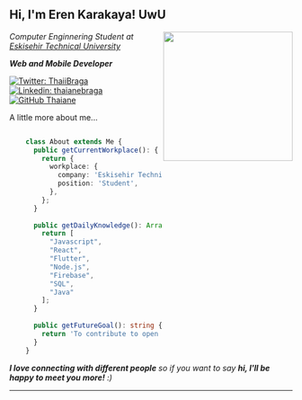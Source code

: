 <h2> Hi, I'm Eren Karakaya! UwU </h2>
<img align='right' src="https://media3.giphy.com/media/Dh5q0sShxgp13DwrvG/giphy.gif?cid=ecf05e47477scyffk0ua5jkdlz2l5z0qpz7aijr2y0rx7tvz&ep=v1_gifs_search&rid=giphy.gif&ct=g" width="230">
<p><em>Computer Enginnering Student at <a href="https://www.eskisehir.edu.tr">Eskisehir Technical University</a></em></p>
<p><b><em>Web and Mobile Developer</em></b></p>

[![Twitter: ThaiiBraga](https://img.shields.io/twitter/follow/ErenKarakaya01?style=social)](https://twitter.com/sprinkai0)
[![Linkedin: thaianebraga](https://img.shields.io/badge/-ErenKarakaya01-blue?style=flat-square&logo=Linkedin&logoColor=white&link=https://www.linkedin.com/in/sprinkai/)](https://www.linkedin.com/in/sprinkai/)
[![GitHub Thaiane](https://img.shields.io/github/followers/ErenKarakaya01?label=follow&style=social)](https://github.com/ErenKarakaya01)


A little more about me...  

```typescript

    class About extends Me {
      public getCurrentWorkplace(): { workplace: { company: string; position: string } } {
        return {
          workplace: {
            company: 'Eskisehir Technical University',
            position: 'Student',
          },
        };
      }
    
      public getDailyKnowledge(): Array<string> {
        return [
          "Javascript",
          "React",
          "Flutter",
          "Node.js",
          "Firebase",
          "SQL",
          "Java"        
        ];
      }
    
      public getFutureGoal(): string {
        return 'To contribute to open source.';
      }
    }

```

<em><b>I love connecting with different people</b> so if you want to say <b>hi, I'll be happy to meet you more!</b> :)</em>

---
